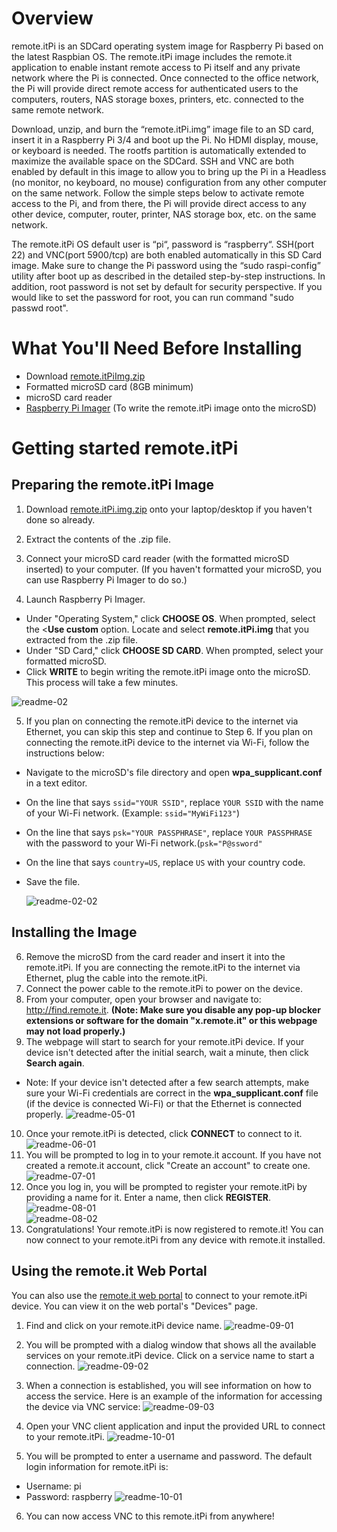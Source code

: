 # Overview
remote.itPi is an SDCard operating system image for Raspberry Pi based on the latest Raspbian OS. The remote.itPi image includes the remote.it application to enable instant remote access to Pi itself and any private network where the Pi is connected.  Once connected to the office network, the Pi will provide direct remote access for authenticated users to the computers, routers, NAS storage boxes, printers, etc. connected to the same remote network.

Download, unzip, and burn the “remote.itPi.img” image file to an SD card, insert it in a Raspberry Pi 3/4 and boot up the Pi. No HDMI display, mouse, or keyboard is needed.  The rootfs partition is automatically extended to maximize the available space on the SDCard.  SSH and VNC are both enabled by default in this image to allow you to bring up the Pi in a Headless (no monitor, no keyboard, no mouse) configuration from any other computer on the same network.  Follow the simple steps below to activate remote access to the Pi, and from there, the Pi will provide direct access to any other device, computer, router, printer, NAS storage box, etc. on the same network.

The remote.itPi OS default user is “pi“, password is “raspberry“.  SSH(port 22) and VNC(port 5900/tcp) are both enabled automatically in this SD Card image.  Make sure to change the Pi password using the “sudo raspi-config” utility after boot up as described in the detailed step-by-step instructions. In addition, root password is not set by default for security perspective. If you would like to set the password for root, you can run command "sudo passwd root".

# What You'll Need Before Installing
- Download [remote.itPiImg.zip](https://github.com/remoteit/remoteitPi/releases)
- Formatted microSD card (8GB minimum)
- microSD card reader
- [Raspberry Pi Imager](https://www.raspberrypi.org/downloads/ ) (To write the remote.itPi image onto the microSD)

# Getting started remote.itPi

## Preparing the remote.itPi Image 
1. Download [remote.itPi.img.zip](https://github.com/remoteit/remoteitPi/releases) onto your laptop/desktop if you haven't done so already.

2. Extract the contents of the .zip file.

3. Connect your microSD card reader (with the formatted microSD inserted) to your computer. (If you haven't formatted your microSD, you can use Raspberry Pi Imager to do so.)

4. Launch Raspberry Pi Imager. 
- Under "Operating System," click **CHOOSE OS**. When prompted, select the <**Use custom** option. Locate and select **remote.itPi.img** that you extracted from the .zip file.
- Under "SD Card," click **CHOOSE SD CARD**. When prompted, select your formatted microSD.
- Click **WRITE** to begin writing the remote.itPi image onto the microSD. This process will take a few minutes. 

![readme-02](https://user-images.githubusercontent.com/42136920/79465318-2543a180-8036-11ea-8a50-a47578932725.png)

5. If you plan on connecting the remote.itPi device to the internet via Ethernet, you can skip this step and continue to Step 6. If you plan on connecting the remote.itPi device to the internet via Wi-Fi, follow the instructions below:
- Navigate to the microSD's file directory and open **wpa_supplicant.conf** in a text editor.
- On the line that says ```ssid="YOUR SSID"```, replace ```YOUR SSID``` with the name of your Wi-Fi network. (Example: ```ssid="MyWiFi123"```)
- On the line that says ```psk="YOUR PASSPHRASE"```, replace ```YOUR PASSPHRASE``` with the password to your Wi-Fi network.(```psk="P@ssword"```
- On the line that says ```country=US```, replace ```US``` with your country code. 
- Save the file.
     
   ![readme-02-02](https://user-images.githubusercontent.com/42136920/79466585-be26ec80-8037-11ea-866f-b2a86358ca24.png)  
   
## Installing the Image
6. Remove the microSD from the card reader and insert it into the remote.itPi. If you are connecting the remote.itPi to the internet via Ethernet, plug the cable into the remote.itPi. 
7. Connect the power cable to the remote.itPi to power on the device. 
8. From your computer, open your browser and navigate to: http://find.remote.it. **(Note: Make sure you disable any pop-up blocker extensions or software for the domain "x.remote.it" or this webpage may not load properly.)**  
9. The webpage will start to search for your remote.itPi device. If your device isn't detected after the initial search, wait a minute, then click **Search again**.
- Note: If your device isn't detected after a few search attempts, make sure your Wi-Fi credentials are correct in the **wpa_supplicant.conf** file (if the device is connected Wi-Fi) or that the Ethernet is connected properly. 
![readme-05-01](https://user-images.githubusercontent.com/42136920/79466963-368dad80-8038-11ea-8f1b-2e678523d9ce.png)  
10. Once your remote.itPi is detected, click **CONNECT** to connect to it.    
![readme-06-01](https://user-images.githubusercontent.com/42136920/79590315-cbb0a500-8111-11ea-9764-5d217d406317.png)  
11. You will be prompted to log in to your remote.it account. If you have not created a remote.it account, click "Create an account" to create one.  
![readme-07-01](https://user-images.githubusercontent.com/42136920/79590580-306bff80-8112-11ea-88ae-19bd87faab84.png)  
12. Once you log in, you will be prompted to register your remote.itPi by providing a name for it. Enter a name, then click **REGISTER**.
![readme-08-01](https://user-images.githubusercontent.com/42136920/79590723-7032e700-8112-11ea-8a38-7d3d4f3cca97.png)  
![readme-08-02](https://user-images.githubusercontent.com/42136920/79591959-3cf15780-8114-11ea-8d5e-c9b2c01a4edf.png)  
13. Congratulations! Your remote.itPi is now registered to remote.it! You can now connect to your remote.itPi from any device with remote.it installed.

## Using the remote.it Web Portal
You can also use the [remote.it web portal](https://app.remote.it) to connect to your remote.itPi device. You can view it on the web portal's "Devices" page. 

1. Find and click on your remote.itPi device name.
    ![readme-09-01](https://user-images.githubusercontent.com/42136920/79592786-7d9da080-8115-11ea-90b6-a9280602c17f.png)  

2. You will be prompted with a dialog window that shows all the available services on your remote.itPi device. Click on a service name to start a connection.
    ![readme-09-02](https://user-images.githubusercontent.com/42136920/79592797-81312780-8115-11ea-8743-b432b1198b2f.png)  
    
3. When a connection is established, you will see information on how to access the service. Here is an example of the information for accessing the device via VNC service:
    ![readme-09-03](https://user-images.githubusercontent.com/42136920/79592414-ee908880-8114-11ea-8320-6e7f0aa28449.png)  
4. Open your VNC client application and input the provided URL to connect to your remote.itPi.
![readme-10-01](https://user-images.githubusercontent.com/42136920/79593074-e38a2800-8115-11ea-8fc6-34e3115b1283.png)
5. You will be prompted to enter a username and password. The default login information for remote.itPi is:
- Username: pi
- Password: raspberry
![readme-10-01](https://user-images.githubusercontent.com/42136920/79471171-38a63b00-803d-11ea-945c-3cb98a6a2619.png)
6. You can now access VNC to this remote.itPi from anywhere!
